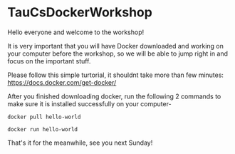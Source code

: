 # TauCsDockerWorkshop
Hello everyone and welcome to the workshop!

It is very important that you will have Docker downloaded and working on your computer before the workshop,
so we will be able to jump right in and focus on the important stuff.

Please follow this simple turtorial, it shouldnt take more than few minutes:
https://docs.docker.com/get-docker/

After you finished downloading docker, run the following 2 commands to make sure it is installed successfully on your computer-

`docker pull hello-world`

`docker run hello-world`

That's it for the meanwhile, see you next Sunday!
